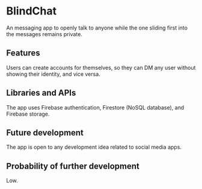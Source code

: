 # BlindChat
An messaging app to openly talk to anyone while the one sliding first into the messages remains private.

## Features
Users can create accounts for themselves, so they can DM any user without showing their identity, and vice versa.

## Libraries and APIs
The app uses Firebase authentication, Firestore (NoSQL database), and Firebase storage.

## Future development
The app is open to any development idea related to social media apps.

## Probability of further development
Low.
